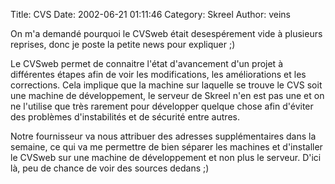 Title: CVS
Date: 2002-06-21 01:11:46
Category: Skreel
Author: veins

On m'a demandé pourquoi le CVSweb était desespérement vide à plusieurs reprises, donc je poste la petite news pour expliquer ;)

Le CVSweb permet de connaitre l'état d'avancement d'un projet à différentes étapes afin de voir les modifications, les améliorations et les corrections.
Cela implique que la machine sur laquelle se trouve le CVS soit une machine de développement, le serveur de Skreel n'en est pas une et on ne l'utilise que très rarement pour développer quelque chose afin d'éviter des problèmes d'instabilités et de sécurité entre autres.

Notre fournisseur va nous attribuer des adresses supplémentaires dans la semaine, ce qui va me permettre de bien séparer les machines et d'installer le CVSweb sur une machine de développement et non plus le serveur. D'ici là, peu de chance de voir des sources dedans  ;)